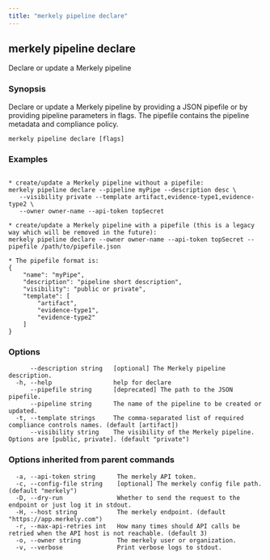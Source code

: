 ```yaml
---
title: "merkely pipeline declare"
---
```


## merkely pipeline declare

Declare or update a Merkely pipeline

### Synopsis


Declare or update a Merkely pipeline by providing a JSON pipefile or by providing pipeline parameters in flags. 
The pipefile contains the pipeline metadata and compliance policy.


```shell
merkely pipeline declare [flags]
```

### Examples

```shell

* create/update a Merkely pipeline without a pipefile:
merkely pipeline declare --pipeline myPipe --description desc \
   --visibility private --template artifact,evidence-type1,evidence-type2 \
   --owner owner-name --api-token topSecret

* create/update a Merkely pipeline with a pipefile (this is a legacy way which will be removed in the future):
merkely pipeline declare --owner owner-name --api-token topSecret --pipefile /path/to/pipefile.json

* The pipefile format is:
{
    "name": "myPipe",
    "description": "pipeline short description",
    "visibility": "public or private",
    "template": [
        "artifact",
        "evidence-type1",
        "evidence-type2"
    ]
}

```

### Options

```
      --description string   [optional] The Merkely pipeline description.
  -h, --help                 help for declare
      --pipefile string      [deprecated] The path to the JSON pipefile.
      --pipeline string      The name of the pipeline to be created or updated.
  -t, --template strings     The comma-separated list of required compliance controls names. (default [artifact])
      --visibility string    The visibility of the Merkely pipeline. Options are [public, private]. (default "private")
```

### Options inherited from parent commands

```
  -a, --api-token string      The merkely API token.
  -c, --config-file string    [optional] The merkely config file path. (default "merkely")
  -D, --dry-run               Whether to send the request to the endpoint or just log it in stdout.
  -H, --host string           The merkely endpoint. (default "https://app.merkely.com")
  -r, --max-api-retries int   How many times should API calls be retried when the API host is not reachable. (default 3)
  -o, --owner string          The merkely user or organization.
  -v, --verbose               Print verbose logs to stdout.
```

